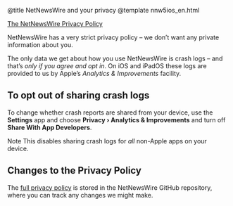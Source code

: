 @title NetNewsWire and your privacy
@template nnw5ios_en.html

[The NetNewsWire Privacy Policy](https://ranchero.com/netnewswire/privacypolicy)

NetNewsWire has a very strict privacy policy – we don’t want any private information about you.

The only data we get about how you use NetNewsWire is crash logs – and that’s *only if you agree and opt in*. On iOS and iPadOS these logs are provided to us by Apple’s *Analytics & Improvements* facility.

To opt out of sharing crash logs
--------------------------------

To change whether crash reports are shared from your device, use the **Settings** app and choose **Privacy › Analytics & Improvements** and turn off **Share With App Developers**. 

<span class="badge-small">Note</span> This disables sharing crash logs for *all* non-Apple apps on your device.


Changes to the Privacy Policy
-----------------------------

The [full privacy policy](https://github.com/brentsimmons/NetNewsWire/blob/master/Technotes/privacypolicy.markdown) is stored in the NetNewsWire GitHub repository, where you can track any changes we might make.